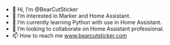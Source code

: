 - 👋 Hi, I’m @BearCutSticker
- 👀 I’m interested in Marker and Home Assistant.
- 🌱 I’m currently learning Python with use in Home Assistant.
- 💞️ I’m looking to collaborate on Home Assistant professional.
- 📫 How to reach me www.bearcutsticker.com

<!---
BearCutSticker/BearCutSticker is a ✨ special ✨ repository because its `README.md` (this file) appears on your GitHub profile.
You can click the Preview link to take a look at your changes.
--->
